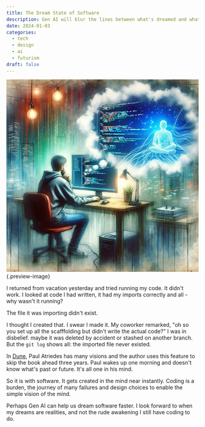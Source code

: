```yaml
---
title: The Dream State of Software
description: Gen AI will blur the lines between what's dreamed and what's real - hopefully in a near instant blend of ever evolving software adapting instantly to needs
date: 2024-01-03
categories:
  - tech
  - design
  - ai
  - futurism
draft: false
---
```

![Dreaming code working is ever coders dream](../img/dalle-dreaming-software.jpeg){.preview-image}

I returned from vacation yesterday and tried running my code. It didn't work. I looked at code I had written, it had my imports correctly and all - why wasn't it running?

The file it was importing didn't exist. 

I thought I created that. I swear I made it. My coworker remarked, "oh so you set up all the scafffolding but didn't write the actual code?" I was in disbelief. maybe it was deleted by accident or stashed on another branch. But the `git log` shows all: the imported file never existed. 

In [Dune](../book-review/dune.md), Paul Atriedes has many visions and the author uses this feature to skip the book ahead three years. Paul wakes up one morning and doesn't know what's past or future. It's all one in his mind. 

So it is with software. It gets created in the mind near instantly. Coding is a burden, the journey of many failures and design choices to enable the simple vision of the mind. 

Perhaps Gen AI can help us dream software faster. I look forward to when my dreams are realities, and not the rude awakening I still have coding to do. 